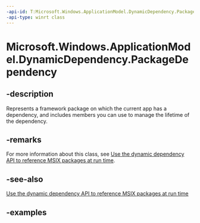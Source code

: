 ```yaml
---
-api-id: T:Microsoft.Windows.ApplicationModel.DynamicDependency.PackageDependency
-api-type: winrt class
---
```


# Microsoft.Windows.ApplicationModel.DynamicDependency.PackageDependency

<!--
public sealed class PackageDependency
-->


## -description

Represents a framework package on which the current app has a dependency, and includes members you can use to manage the lifetime of the dependency.

## -remarks

For more information about this class, see [Use the dynamic dependency API to reference MSIX packages at run time](/windows/apps/desktop/modernize/framework-packages/use-the-dynamic-dependency-api).

## -see-also

[Use the dynamic dependency API to reference MSIX packages at run time](/windows/apps/desktop/modernize/framework-packages/use-the-dynamic-dependency-api)

## -examples
